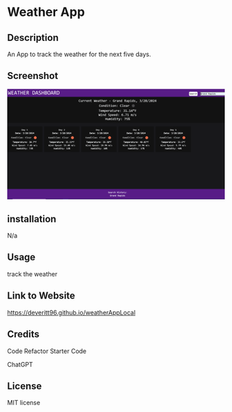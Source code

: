 # Weather App

## Description 

An App to track the weather for the next five days.

## Screenshot

<img src="Assets\image.png" />


## installation

N/a

## Usage

track the weather



## Link to Website

https://deveritt96.github.io/weatherAppLocal


## Credits

Code Refactor Starter Code

ChatGPT

## License

MIT license
